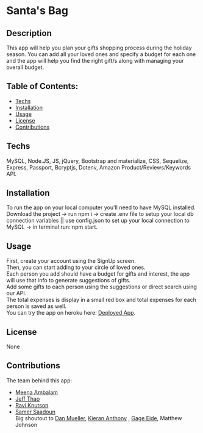 # Santa's Bag

## Description
   This app will help you plan your gifts shopping process during the holiday season. You can add all your loved ones and specify a budget for each one and the app will help you find the right gift/s along with managing your overall budget. 

  ## Table of Contents:
  * [Techs](#Techs)
  * [Installation](#Installation)
  * [Usage](#usage)
  * [License](#license)
  * [Contributions](#contributions)
  
  ## Techs
  MySQL, Node.JS, JS, jQuery, Bootstrap and materialize, CSS, Sequelize, Express, Passport, Bcryptjs, Dotenv, Amazon Product/Reviews/Keywords API.

  ## Installation
  To run the app on your local computer you'll need to have MySQL installed. Download the project -> run npm i -> create .env file to setup your local db connection variables || use config.json to set up your local connection to MySQL -> in terminal run: npm start. 
  
  ## Usage
  First, create your account using the SignUp screen.  
  Then, you can start adding to your circle of loved ones.   
  Each person you add should have a budget for gifts and interest, the app will use that info to generate suggestions of gifts.  
  Add some gifts to each person using the suggestions or direct search using our API.  
  The total expenses is display in a small red box and total expenses for each person is saved as well.  
  You can try the app on heroku here: [Deployed App](https://santas-bag.herokuapp.com/).
  
  ## License
  None
  
  ## Contributions
  The team behind this app:
  * [Meena Ambalam](https://github.com/meenaambalam)
  * [Jeff Thao](https://github.com/JeffThao)
  * [Ravi Knutson](https://github.com/Knuts839)
  * [Samer Saadoun](https://github.com/samergain)  
  Big shoutout to [Dan Mueller](https://github.com/demuelle), [Kieran Anthony](https://github.com/zekkxx) , [Gage Eide](https://github.com/gage117), Matthew Johnson
  
